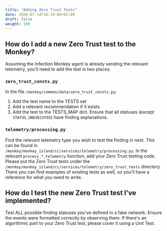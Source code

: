 ```yaml
---
title: "Adding Zero Trust Tests"
date: 2020-07-14T10:19:08+03:00
draft: false
weight: 100
---
```


## How do I add a new Zero Trust test to the Monkey?

Assuming the Infection Monkey agent is already sending the relevant telemetry, you'll need to add the test in two places.

### `zero_trust_consts.py`

In the file `/monkey/common/data/zero_trust_consts.py`:

1. Add the test name to the TESTS set
2. Add a relevant recommendation if it exists
3. Add the test to the TESTS_MAP dict. Ensure that all statuses (except `STATUS_UNEXECUTED`) have finding explanations.

### `telemetry/processing.py`

Find the relevant telemetry type you wish to test the finding in next. This can be found in `/monkey/monkey_island/cc/services/telemetry/processing.py`. In the relevant `process_*_telemetry` function, add your Zero Trust testing code. Please put the Zero Trust tests under the `/monkey/monkey_island/cc/services/telemetry/zero_trust_tests` directory. There you can find examples of existing tests as well, so you'll have a reference for what you need to write.

## How do I test the new Zero Trust test I've implemented?

Test ALL possible finding statuses you've defined in a fake network. Ensure the events were formatted correctly by observing them. If there's an algorithmic part to your Zero Trust test, please cover it using a Unit Test.
